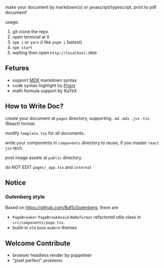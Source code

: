 make your document by markdown(x) or javascript/typescript, print to pdf document!

usage:

1. git clone the repo
2. open terminal at it
3. `npm i` or `yarn` (i like `pnpm i` fastest)
4. `npm start`
5. waiting then open `http://localhost:3000`

## Fetures

- support [MDX](https://mdxjs.com/) markdown syntax
- code syntax highlight by [Prism](https://prismjs.com/)
- math formula support by KaTeX

## How to Write Doc?

create your document at `pages` directory, supporting `.md` `.mdx` `.jsx` `.tsx` (React) format.

modify `template.tsx` for all documents.

write your components in `components` directory to reuse, if you master `react jsx` tech.

post image assets at `public` directory.

do NOT EDIT `pages/_app.tsx` and `internal`

## Notice

### Gutenberg style

Based on <https://github.com/BafS/Gutenberg>, there are

- `PageBreaker` `PageBreakAvoid` `NoReformat` refactored utils class in `src/components/page.tsx`.
- build-in `old` `book` `modern` themes

## Welcome Contribute

- browser headless render by puppeteer
- "pixel perfect" problems
